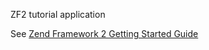 ZF2 tutorial application

See [Zend Framework 2 Getting Started Guide](http://www.zendframework.com/manual/2.1/en/user-guide/overview.html)
